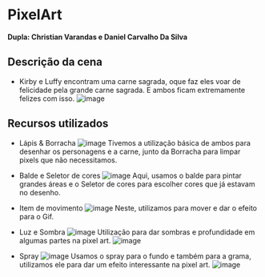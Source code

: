 # PixelArt
****Dupla: Christian Varandas e Daniel Carvalho Da Silva****

## Descrição da cena
- Kirby e Luffy encontram uma carne sagrada, oque faz eles voar de felicidade pela grande carne sagrada. E ambos ficam extremamente felizes com isso.
  ![image](https://github.com/DanielCarvalhoS/PixelArt/assets/162492997/eb341bd1-17f9-4ec5-b947-2ee8298f525b)


## Recursos utilizados
- Lápis & Borracha
  ![image](https://github.com/DanielCarvalhoS/PixelArt/assets/162492997/a082c722-ebf4-4d61-a71e-b0483ba16009)
Tivemos a utilização básica de ambos para desenhar os personagens e a carne, junto da Borracha para limpar pixels que não necessitamos.

- Balde e Seletor de cores
  ![image](https://github.com/DanielCarvalhoS/PixelArt/assets/162492997/7e3466ee-d47c-48c3-ba83-b600d823eaf1)
Aqui, usamos o balde para pintar grandes áreas e o Seletor de cores para escolher cores que já estavam no desenho.

- Item de movimento
  ![image](https://github.com/DanielCarvalhoS/PixelArt/assets/162492997/bc17ab85-f203-4502-a939-01e7f15052df)
Neste, utilizamos para mover e dar o efeito para o Gif.

- Luz e Sombra
  ![image](https://github.com/DanielCarvalhoS/PixelArt/assets/162492997/5659839d-4351-4913-8426-9003711b7997)
Utilização para dar sombras e profundidade em algumas partes na pixel art.
![image](https://github.com/DanielCarvalhoS/PixelArt/assets/162492997/3d2db24f-0526-404f-b6d5-41c8d15f20b3)


- Spray
  ![image](https://github.com/DanielCarvalhoS/PixelArt/assets/162492997/5e3a91d6-3440-43ca-806f-f3278486cd73)
Usamos o spray para o fundo e também para a grama, utilizamos ele para dar um efeito interessante na pixel art.
![image](https://github.com/DanielCarvalhoS/PixelArt/assets/162492997/6ea9ce0c-b65a-406c-bc8f-ec7df5fd8f50)
